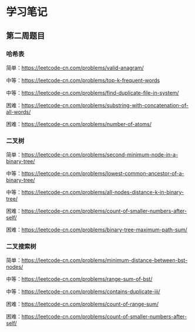 # 学习笔记

## 第二周题目

### 哈希表

简单：https://leetcode-cn.com/problems/valid-anagram/

中等：https://leetcode-cn.com/problems/top-k-frequent-words

中等：https://leetcode-cn.com/problems/find-duplicate-file-in-system/

困难：https://leetcode-cn.com/problems/substring-with-concatenation-of-all-words/

困难：https://leetcode-cn.com/problems/number-of-atoms/

### 二叉树

简单：https://leetcode-cn.com/problems/second-minimum-node-in-a-binary-tree/

中等：https://leetcode-cn.com/problems/lowest-common-ancestor-of-a-binary-tree/

中等：https://leetcode-cn.com/problems/all-nodes-distance-k-in-binary-tree/

困难：https://leetcode-cn.com/problems/count-of-smaller-numbers-after-self/

困难：https://leetcode-cn.com/problems/binary-tree-maximum-path-sum/

### 二叉搜索树

简单：https://leetcode-cn.com/problems/minimum-distance-between-bst-nodes/

中等：https://leetcode-cn.com/problems/range-sum-of-bst/

中等：https://leetcode-cn.com/problems/contains-duplicate-iii/

困难：https://leetcode-cn.com/problems/count-of-range-sum/

困难：https://leetcode-cn.com/problems/count-of-smaller-numbers-after-self/
